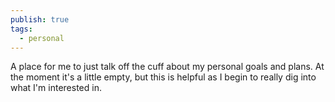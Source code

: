 ```yaml
---
publish: true
tags:
  - personal
---
```

A place for me to just talk off the cuff about my personal goals and plans. At the moment it's a little empty, but this is helpful as I begin to really dig into what I'm interested in.